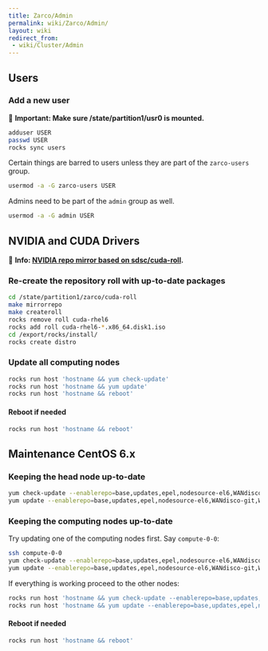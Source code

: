 ```yaml
---
title: Zarco/Admin
permalink: wiki/Zarco/Admin/
layout: wiki
redirect_from:
 - wiki/Cluster/Admin
---
```


Users
-----


### Add a new user

📖 **Important: Make sure /state/partition1/usr0 is mounted.**

```bash
adduser USER
passwd USER
rocks sync users
```

Certain things are barred to users unless they are part of the `zarco-users` group.

```bash
usermod -a -G zarco-users USER
```

Admins need to be part of the `admin` group as well.

```bash
usermod -a -G admin USER
```

NVIDIA and CUDA Drivers
-----------------------

📖 **Info: [NVIDIA repo mirror based on sdsc/cuda-roll](https://github.com/nscr/cuda-roll).**

### Re-create the repository roll with up-to-date packages

```bash
cd /state/partition1/zarco/cuda-roll
make mirrorrepo
make createroll
rocks remove roll cuda-rhel6
rocks add roll cuda-rhel6-*.x86_64.disk1.iso
cd /export/rocks/install/
rocks create distro
```

### Update all computing nodes

```bash
rocks run host 'hostname && yum check-update'
rocks run host 'hostname && yum update'
rocks run host 'hostname && reboot'
```

#### Reboot if needed

```bash
rocks run host 'hostname && reboot'
```

Maintenance CentOS 6.x
----------------------

### Keeping the head node up-to-date

```bash
yum check-update --enablerepo=base,updates,epel,nodesource-el6,WANdisco-git,WANdisco-svn
yum update --enablerepo=base,updates,epel,nodesource-el6,WANdisco-git,WANdisco-svn
```

### Keeping the computing nodes up-to-date

Try updating one of the computing nodes first. Say `compute-0-0`:

```bash
ssh compute-0-0
yum check-update --enablerepo=base,updates,epel,nodesource-el6,WANdisco-git,WANdisco-svn
yum update --enablerepo=base,updates,epel,nodesource-el6,WANdisco-git,WANdisco-svn
```

If everything is working proceed to the other nodes:

```bash
rocks run host 'hostname && yum check-update --enablerepo=base,updates,epel,nodesource-el6,WANdisco-git,WANdisco-svn'
rocks run host 'hostname && yum update --enablerepo=base,updates,epel,nodesource-el6,WANdisco-git,WANdisco-svn'
```

#### Reboot if needed

```bash
rocks run host 'hostname && reboot'
```
